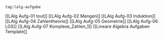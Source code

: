 
```expander
tag:lalg-aufgabe
```
[[LAlg Aufg-01 tout]]
[[LAlg Aufg-02 Mengen]]
[[LAlg Aufg-03 Induktion]]
[[LAlg Aufg-04 Zahlentheorie]]
[[LAlg Aufg-05 Geometrie]]
[[LAlg Aufg-06 LGS]]
[[LAlg Aufg-07 Komplexe_Zahlen_1]]
[[Lineare Algebra Aufgaben Template]]


